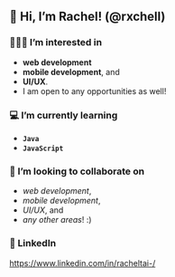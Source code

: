 ## 👋 Hi, I’m Rachel! (@rxchell)

### 👩🏻‍💻 I’m interested in 
- **web development**
- **mobile development**, and
- **UI/UX**.
- I am open to any opportunities as well!

### 💻 I’m currently learning 
- **`Java`** 
- **`JavaScript`**
  
### 💞️ I’m looking to collaborate on 
- _web development_,
- _mobile development_,
- _UI/UX_, and
- _any other areas_! :) 

### 💬 LinkedIn 
https://www.linkedin.com/in/racheltai-/

<!---
rxchell/rxchell is a ✨ special ✨ repository because its `README.md` (this file) appears on your GitHub profile.
You can click the Preview link to take a look at your changes.
--->

